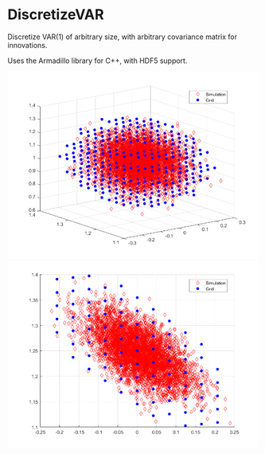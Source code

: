 # DiscretizeVAR
Discretize VAR(1) of arbitrary size, with arbitrary covariance matrix for innovations.

Uses the Armadillo library for C++, with HDF5 support.

![Example plot](example_3d.png)
![Example plot](example_2d.png)
